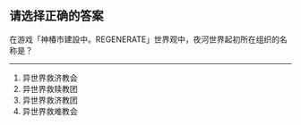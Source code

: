 ## 请选择正确的答案

在游戏「神椿市建設中。REGENERATE」世界观中，夜河世界起初所在组织的名称是？

---

1. 异世界救济教会
2. 异世界救赎教团
3. 异世界救济教团
4. 异世界救难教会